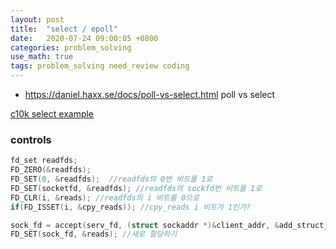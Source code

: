 ```yaml
---
layout: post
title:  "select / epoll"
date:   2020-07-24 09:00:05 +0800
categories: problem_solving
use_math: true
tags: problem_solving need_review coding
---
```


- https://daniel.haxx.se/docs/poll-vs-select.html poll vs select

<a href="https://github.com/nailbrainz/c10k_test/blob/master/src/c10k_select.c" target="_blank">c10k select example</a>

### controls
```cpp
fd_set readfds;
FD_ZERO(&readfds);
FD_SET(0, &readfds);  //readfds의 0번 비트를 1로
FD_SET(socketfd, &readfds); //readfds의 sockfd번 비트를 1로
FD_CLR(i, &reads); //readfds의 i 비트를 0으로
if(FD_ISSET(i, &cpy_reads)); //cpy_reads i 비트가 1인가?

sock_fd = accept(serv_fd, (struct sockaddr *)&client_addr, &add_struct_size);
FD_SET(sock_fd, &reads); //새로 할당하기
```
